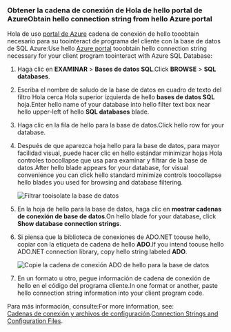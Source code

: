 
<!--
includes/sql-database-include-connection-string-20-portalshots.md

Latest Freshness check:  2015-09-02 , GeneMi.

## Connection string
-->


### <a name="obtain-hello-connection-string-from-hello-azure-portal"></a><span data-ttu-id="f2225-101">Obtener la cadena de conexión de Hola de hello portal de Azure</span><span class="sxs-lookup"><span data-stu-id="f2225-101">Obtain hello connection string from hello Azure portal</span></span>
<span data-ttu-id="f2225-102">Hola de uso [portal de Azure](https://portal.azure.com/) cadena de conexión de hello tooobtain necesario para su toointeract de programa del cliente con la base de datos de SQL Azure:</span><span class="sxs-lookup"><span data-stu-id="f2225-102">Use hello [Azure portal](https://portal.azure.com/) tooobtain hello connection string necessary for your client program toointeract with Azure SQL Database:</span></span> 

1. <span data-ttu-id="f2225-103">Haga clic en **EXAMINAR** > **Bases de datos SQL**.</span><span class="sxs-lookup"><span data-stu-id="f2225-103">Click **BROWSE** > **SQL databases**.</span></span>
2. <span data-ttu-id="f2225-104">Escriba el nombre de saludo de la base de datos en cuadro de texto del filtro Hola cerca Hola superior izquierda de hello **bases de datos SQL** hoja.</span><span class="sxs-lookup"><span data-stu-id="f2225-104">Enter hello name of your database into hello filter text box near hello upper-left of hello **SQL databases** blade.</span></span>
3. <span data-ttu-id="f2225-105">Haga clic en la fila de hello para la base de datos.</span><span class="sxs-lookup"><span data-stu-id="f2225-105">Click hello row for your database.</span></span>
4. <span data-ttu-id="f2225-106">Después de que aparezca hoja hello para la base de datos, para mayor facilidad visual, puede hacer clic en hello estándar minimizar hojas Hola controles toocollapse que usa para examinar y filtrar de la base de datos.</span><span class="sxs-lookup"><span data-stu-id="f2225-106">After hello blade appears for your database, for visual convenience you can click hello standard minimize controls toocollapse hello blades  you used for browsing and database filtering.</span></span> 
   
    ![Filtrar tooisolate la base de datos][10-FilterDatabase]
5. <span data-ttu-id="f2225-108">En la hoja de hello para la base de datos, haga clic en **mostrar cadenas de conexión de base de datos**.</span><span class="sxs-lookup"><span data-stu-id="f2225-108">On hello blade for your database, click **Show database connection strings**.</span></span>
6. <span data-ttu-id="f2225-109">Si piensa que la biblioteca de conexiones de ADO.NET toouse hello, copiar con la etiqueta de cadena de hello **ADO**.</span><span class="sxs-lookup"><span data-stu-id="f2225-109">If you intend toouse hello ADO.NET connection library, copy hello string labeled **ADO**.</span></span> 
   
    ![Copie la cadena de conexión ADO de hello para la base de datos][20-CopyAdoConnectionString]
7. <span data-ttu-id="f2225-111">En un formato u otro, pegue información de cadena de conexión de hello en el código del programa cliente.</span><span class="sxs-lookup"><span data-stu-id="f2225-111">In one format or another, paste hello connection string information into your client program code.</span></span>

<span data-ttu-id="f2225-112">Para más información, consulte:</span><span class="sxs-lookup"><span data-stu-id="f2225-112">For more information, see:</span></span><br/><span data-ttu-id="f2225-113">[Cadenas de conexión y archivos de configuración](http://msdn.microsoft.com/library/ms254494.aspx).</span><span class="sxs-lookup"><span data-stu-id="f2225-113">[Connection Strings and Configuration Files](http://msdn.microsoft.com/library/ms254494.aspx).</span></span>

<!-- Image references. -->

[10-FilterDatabase]: ./media/sql-database-include-connection-string-20-portalshots/connqry-connstr-a.png

[20-CopyAdoConnectionString]: ./media/sql-database-include-connection-string-20-portalshots/connqry-connstr-b.png


<!--
These three includes/ files are a sequenced set, but you can pick and choose:

includes/sql-database-include-connection-string-20-portalshots.md
includes/sql-database-include-connection-string-30-compare.md
includes/sql-database-include-connection-string-40-config.md
-->

